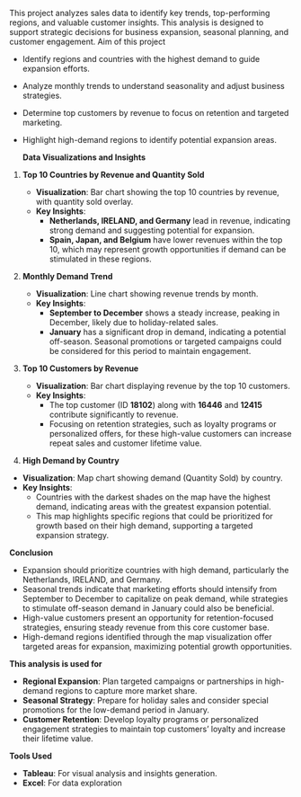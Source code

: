 This project analyzes sales data to identify key trends, top-performing regions, and valuable customer insights. This analysis is designed to support strategic decisions for business expansion, seasonal planning, and customer engagement.
Aim of this project 
- Identify regions and countries with the highest demand to guide expansion efforts.
- Analyze monthly trends to understand seasonality and adjust business strategies.
- Determine top customers by revenue to focus on retention and targeted marketing.
- Highlight high-demand regions to identify potential expansion areas.

  **Data Visualizations and Insights**

1. **Top 10 Countries by Revenue and Quantity Sold**
   - **Visualization**: Bar chart showing the top 10 countries by revenue, with quantity sold overlay.
   - **Key Insights**:
     - **Netherlands, IRELAND, and Germany** lead in revenue, indicating strong demand and suggesting potential for expansion.
     - **Spain, Japan, and Belgium** have lower revenues within the top 10, which may represent growth opportunities if demand can be stimulated in these regions.

2. **Monthly Demand Trend**
   - **Visualization**: Line chart showing revenue trends by month.
   - **Key Insights**:
     - **September to December** shows a steady increase, peaking in December, likely due to holiday-related sales.
     - **January** has a significant drop in demand, indicating a potential off-season. Seasonal promotions or targeted campaigns could be considered for this period to maintain engagement.

3. **Top 10 Customers by Revenue**
   - **Visualization**: Bar chart displaying revenue by the top 10 customers.
   - **Key Insights**:
     - The top customer (ID **18102**) along with **16446** and **12415** contribute significantly to revenue.
     - Focusing on retention strategies, such as loyalty programs or personalized offers, for these high-value customers can increase repeat sales and customer lifetime value.

 4. **High Demand by Country**
   - **Visualization**: Map chart showing demand (Quantity Sold) by country.
   - **Key Insights**:
     - Countries with the darkest shades on the map have the highest demand, indicating areas with the greatest expansion potential.
     - This map highlights specific regions that could be prioritized for growth based on their high demand, supporting a targeted expansion strategy.

 **Conclusion**

- Expansion should prioritize countries with high demand, particularly the Netherlands, IRELAND, and Germany.
- Seasonal trends indicate that marketing efforts should intensify from September to December to capitalize on peak demand, while strategies to stimulate off-season demand in January could also be beneficial.
- High-value customers present an opportunity for retention-focused strategies, ensuring steady revenue from this core customer base.
- High-demand regions identified through the map visualization offer targeted areas for expansion, maximizing potential growth opportunities.

 **This analysis is used for**
- **Regional Expansion**: Plan targeted campaigns or partnerships in high-demand regions to capture more market share.
- **Seasonal Strategy**: Prepare for holiday sales and consider special promotions for the low-demand period in January.
- **Customer Retention**: Develop loyalty programs or personalized engagement strategies to maintain top customers’ loyalty and increase their lifetime value.

 **Tools Used**
- **Tableau**: For visual analysis and insights generation.
- **Excel**: For data exploration 
